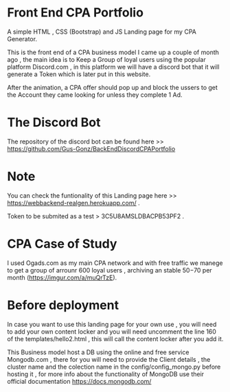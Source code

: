 # Front End CPA Portfolio

A simple HTML , CSS (Bootstrap) and JS Landing page for my CPA Generator. 

This is the front end of a CPA business model I came up a couple of month ago , the main idea is to Keep a Group of loyal users using the popular platform Discord.com , in this platform we will have a discord bot that it will generate a Token which is later put  in this website.

After the animation, a CPA offer should pop up and block the ussers to get the Account they came looking for unless they complete 1 Ad.

# The Discord Bot

The repository of the discord bot can be found here >> https://github.com/Gus-Gonz/BackEndDiscordCPAPortfolio 

# Note 

You can check the funtionality of this Landing page here >> https://webbackend-realgen.herokuapp.com/ .

Token to be submited as a test > 3C5U8AMSLDBACPB53PF2 .

# CPA Case of Study 

I used Ogads.com as my main CPA network and with free traffic we manege to get a group of arrounr 600 loyal users , archiving an stable $50-$70 per month (https://imgur.com/a/muQrTzE).


# Before deployment

In case you want to use this landing page for your own use , you will need to add your own content locker and you will need uncomment the line 160 of the templates/hello2.html , this will call the content locker after you add it. 

This Business model host a DB using the online and free service Mongodb.com , there for you will need to provide the Client details , the cluster name and the colection name in the config/config_mongo.py before hosting it , for more info about the functionality of MongoDB use their official documentation https://docs.mongodb.com/

